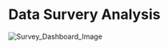 # Data Survery Analysis

![Survey_Dashboard_Image](https://user-images.githubusercontent.com/77419851/222844784-b9d436bd-9c37-45c9-888d-6805c1ba23ff.png)

